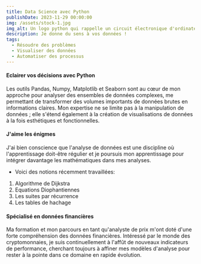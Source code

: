 ```yaml
---
title: Data Science avec Python
publishDate: 2023-11-29 00:00:00
img: /assets/stock-1.jpg
img_alt: Un logo python qui rappelle un circuit électronique d'ordinateur.
description: Je donne du sens à vos données !
tags:
  - Résoudre des problèmes
  - Visualiser des données
  - Automatiser des processus
---
```


#### Eclairer vos décisions avec Python 

Les outils Pandas, Numpy, Matplotlib et Seaborn sont au cœur de mon approche pour analyser des ensembles de données complexes, me permettant de transformer des volumes importants de données brutes en informations claires. Mon expertise ne se limite pas à la manipulation de données ; elle s'étend également à la création de visualisations de données à la fois esthétiques et fonctionnelles.

#### J'aime les énigmes
J'ai bien conscience que l'analyse de données est une discipline où l'apprentissage doit-être régulier et je poursuis mon apprentissage pour intégrer davantage les mathématiques dans mes analyses.


- Voici des notions récemment travaillées:

1. Algorithme de Dijkstra
2. Equations Diophantiennes
3. Les suites par récurrence
4. Les tables de hachage

#### Spécialisé en données financières

Ma formation et mon parcours en tant qu'analyste de prix m'ont doté d'une forte compréhension des données financières. Intéressé par le monde des cryptomonnaies, je suis continuellement à l'affût de nouveaux indicateurs de performance, cherchant toujours à affiner mes modèles d'analyse pour rester à la pointe dans ce domaine en rapide évolution.
